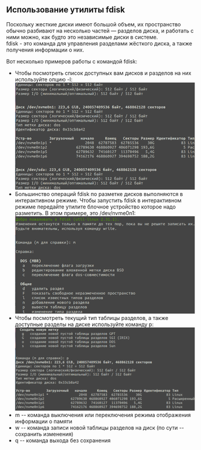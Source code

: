 ## Использование утилиты **fdisk**
Поскольку жесткие диски имеют большой объем, их пространство обычно разбивают на несколько частей — разделов диска, и работать с ними можно, как будто это независимые диски в системе. \
fdisk - это команда для управления разделами жёсткого диска, а также получения информации о них.

Вот несколько примеров работы с командой fdisk:
- Чтобы посмотреть список доступных вам дисков и разделов на них используйте опцию -l: \
  <img src="../images/fdisk1.png" alt="fdisk1" width="500"/>
- Большинство операций fdisk по разметке дисков выполняются в интерактивном режиме. Чтобы запустить fdisk в интерактивном режиме передайте утилите блочное устройство которое надо разметить. В этом примере, это /dev/nvme0n1: \
  <img src="../images/fdisk2.png" alt="fdisk2" width="500"/>
- Чтобы посмотреть текущий тип таблицы разделов, а также доступные разделы на диске используйте команду p: \
  <img src="../images/fdisk3.png" alt="fdisk3" width="500"/>
- m -- команда выключения или переключения режима отображения информации о памяти
- w -- команда записи новой таблицы разделов на диск (по сути -- сохранить изменения)
- q -- команда выхода без сохранения

